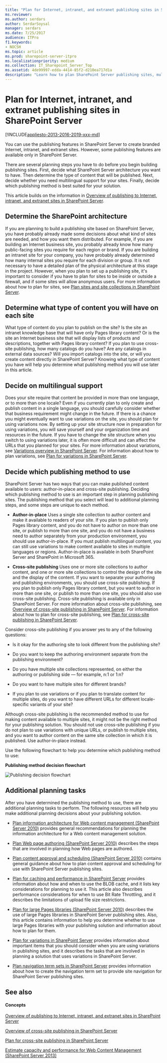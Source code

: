 ```yaml
---
title: "Plan for Internet, intranet, and extranet publishing sites in SharePoint Server"
ms.reviewer: 
ms.author: serdars
author: SerdarSoysal
manager: serdars
ms.date: 7/25/2017
audience: ITPro
f1.keywords:
- NOCSH
ms.topic: article
ms.prod: sharepoint-server-itpro
ms.localizationpriority: medium
ms.collection: IT_Sharepoint_Server_Top
ms.assetid: 4de99997-edda-4414-85f2-d210ea717d1a
description: "Learn how to plan SharePoint Server publishing sites, multilingual support, and SharePoint Server cross-site publishing or author-in-place."
---
```


# Plan for Internet, intranet, and extranet publishing sites in SharePoint Server

[!INCLUDE[appliesto-2013-2016-2019-xxx-md](../includes/appliesto-2013-2016-2019-xxx-md.md)]
  
You can use the publishing features in SharePoint Server to create branded Internet, intranet, and extranet sites. However, some publishing features are available only in SharePoint Server.
  
There are several planning steps you have to do before you begin building publishing sites. First, decide what SharePoint Server architecture you want to have. Then determine the type of content that will be published. Next, decide whether you need multilingual support for your sites. Finally, decide which publishing method is best suited for your solution.
  
This article builds on the information in [Overview of publishing to Internet, intranet, and extranet sites in SharePoint Server](overview-of-publishing-to-internet-intranet-and-extranet-sites.md).
  
## Determine the SharePoint architecture

If you are planning to build a publishing site based on SharePoint Server, you have probably already made some decisions about what kind of sites are needed, and how you want them distributed. For example, if you are building an Internet business site, you probably already know how many public-facing sites you require for each region or brand. If you are building an intranet site for your company, you have probably already determined how many internal sites you require for each division or group. It is not necessary to have a detailed plan of the physical architecture at this stage in the project. However, when you plan to set up a publishing site, it's important to consider if you have to plan for sites to be inside or outside a firewall, and if some sites will allow anonymous users. For more information about how to plan for sites, see [Plan sites and site collections in SharePoint Server](../sites/plan-sites-and-site-collections.md).
  
## Determine what type of content you will have on each site

What type of content do you plan to publish on the site? Is the site an intranet knowledge base that will have only Pages library content? Or is the site an Internet business site that will display lists of products and descriptions, together with Pages library content? If you plan to use cross-site publishing, how many catalogs do you have? Are any catalogs in external data sources? Will you import catalogs into the site, or will you create content directly in SharePoint Server? Knowing what type of content you have will help you determine what publishing method you will use later in this article.
  
## Decide on multilingual support

Does your site require that content be provided in more than one language, or to more than one locale? Even if you currently plan to only create and publish content in a single language, you should carefully consider whether that business requirement might change in the future. If there is a chance you might eventually want to use variations on the site, you should plan for using variations now. By setting up your site structure now in preparation for using variations, you will save yourself and your organization time and resources in the future. If you have to change the site structure when you switch to using variations later, it is often more difficult and can affect the URLs that you planned for your sites. For more information about variations, see [Variations overview in SharePoint Server](variations-overview.md). For information about how to plan variations, see [Plan for variations in SharePoint Server](plan-for-variations.md).
  
## Decide which publishing method to use

SharePoint Server has two ways that you can make published content available to users: author-in-place and cross-site publishing. Deciding which publishing method to use is an important step in planning publishing sites. The publishing method that you select will lead to additional planning steps, and some steps are unique to each method.
  
- **Author-in-place** Uses a single site collection to author content and make it available to readers of your site. If you plan to publish only Pages library content, and you do not have to author on more than one site, or publish to more than one site, and you do not have a business need to author separately from your production environment, you should use author-in-place. If you must publish multilingual content, you can still use variations to make content available to sites in multiple languages or regions. Author-in-place is available in both SharePoint Server and SharePoint in Microsoft 365. 
    
- **Cross-site publishing** Uses one or more site collections to author content, and one or more site collections to control the design of the site and the display of the content. If you want to separate your authoring and publishing environments, you should use cross-site publishing. If you plan to publish only Pages library content, but you want to author in more than one site, or publish to more than one site, you should also use cross-site publishing. Cross-site publishing is available only in SharePoint Server. For more information about cross-site publishing, see [Overview of cross-site publishing in SharePoint Server](overview-of-cross-site-publishing.md). For information about how to plan for cross-site publishing, see [Plan for cross-site publishing in SharePoint Server](plan-for-cross-site-publishing.md).
    
Consider cross-site publishing if you answer yes to any of the following questions:
  
- Is it okay for the authoring site to look different from the publishing site?
    
- Do you want to keep the authoring environment separate from the publishing environment?
    
- Do you have multiple site collections represented, on either the authoring or publishing side — for example, n:1 or 1:n?
    
- Do you want to have multiple sites for different brands?
    
- If you plan to use variations or if you plan to translate content for multiple sites, do you want to have different URLs for different locale-specific variants of your site?
    
Although cross-site publishing is the recommended method to use for making content available to multiple sites, it might not be the right method for your publishing solution. You should not use cross-site publishing if you do not plan to use variations with unique URLs, or publish to multiple sites, and you want to author content on the same site collection in which it is published. Use author-in-place instead.
  
Use the following flowchart to help you determine which publishing method to use:
  
**Publishing method decision flowchart**

![Publishing decision flowchart](../media/PublishingDecisionFlowchart.gif)
  
## Additional planning tasks

After you have determined the publishing method to use, there are additional planning tasks to perform. The following resources will help you make additional planning decisions about your publishing solution.
  
- [Plan information architecture for Web content management (SharePoint Server 2010)](/previous-versions/office/sharepoint-server-2010/cc262873(v=office.14)) provides general recommendations for planning the information architecture for a Web content management solution. 
    
- [Plan Web page authoring (SharePoint Server 2010)](/previous-versions/office/sharepoint-server-2010/cc263367(v=office.14)) describes the steps that are involved in planning how Web pages are authored. 
    
- [Plan content approval and scheduling (SharePoint Server 2010)](/previous-versions/office/sharepoint-server-2010/cc263156(v=office.14)) contains general guidance about how to plan content approval and scheduling for use with SharePoint Server publishing sites. 
    
- [Plan for caching and performance in SharePoint Server](caching-and-performance-planning.md) provides information about how and when to use the BLOB cache, and it lists key considerations for planning to use it. This article also describes performance considerations for when to use Bit Rate Throttling, and it describes the limitations of upload file size restrictions. 
    
- [Plan for large Pages libraries (SharePoint Server 2010)](/previous-versions/office/sharepoint-server-2010/ee721053(v=office.14)) describes the use of large Pages libraries in SharePoint Server publishing sites. Also, this article contains information to help you determine whether to use large Pages libraries with your publishing solution and information about how to plan for them. 
    
- [Plan for variations in SharePoint Server](plan-for-variations.md) provides information about important items that you should consider when you are using variations in publishing sites, and it describes the tasks that are involved in planning a solution that uses variations in SharePoint Server. 
    
- [Plan navigation term sets in SharePoint Server](plan-navigation-term-sets.md) provides information about how to create the navigation term set to provide site navigation for SharePoint Server publishing sites. 
    
## See also

#### Concepts

[Overview of publishing to Internet, intranet, and extranet sites in SharePoint Server](overview-of-publishing-to-internet-intranet-and-extranet-sites.md)
  
[Overview of cross-site publishing in SharePoint Server](overview-of-cross-site-publishing.md)
  
[Plan for cross-site publishing in SharePoint Server](plan-for-cross-site-publishing.md)
  
[Estimate capacity and performance for Web Content Management (SharePoint Server 2013)](web-content-management-capacity-and-performance.md)

